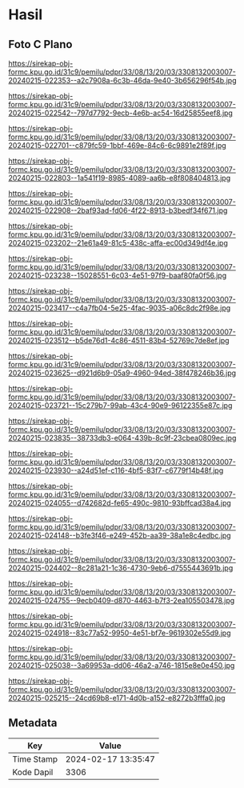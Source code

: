 # Hasil

## Foto C Plano

https://sirekap-obj-formc.kpu.go.id/31c9/pemilu/pdpr/33/08/13/20/03/3308132003007-20240215-022353--a2c7908a-6c3b-46da-9e40-3b656296f54b.jpg

https://sirekap-obj-formc.kpu.go.id/31c9/pemilu/pdpr/33/08/13/20/03/3308132003007-20240215-022542--797d7792-9ecb-4e6b-ac54-16d25855eef8.jpg

https://sirekap-obj-formc.kpu.go.id/31c9/pemilu/pdpr/33/08/13/20/03/3308132003007-20240215-022701--c879fc59-1bbf-469e-84c6-6c9891e2f89f.jpg

https://sirekap-obj-formc.kpu.go.id/31c9/pemilu/pdpr/33/08/13/20/03/3308132003007-20240215-022803--1a541f19-8985-4089-aa6b-e8f808404813.jpg

https://sirekap-obj-formc.kpu.go.id/31c9/pemilu/pdpr/33/08/13/20/03/3308132003007-20240215-022908--2baf93ad-fd06-4f22-8913-b3bedf34f671.jpg

https://sirekap-obj-formc.kpu.go.id/31c9/pemilu/pdpr/33/08/13/20/03/3308132003007-20240215-023202--21e61a49-81c5-438c-affa-ec00d349df4e.jpg

https://sirekap-obj-formc.kpu.go.id/31c9/pemilu/pdpr/33/08/13/20/03/3308132003007-20240215-023238--15028551-6c03-4e51-97f9-baaf80fa0f56.jpg

https://sirekap-obj-formc.kpu.go.id/31c9/pemilu/pdpr/33/08/13/20/03/3308132003007-20240215-023417--c4a7fb04-5e25-4fac-9035-a06c8dc2f98e.jpg

https://sirekap-obj-formc.kpu.go.id/31c9/pemilu/pdpr/33/08/13/20/03/3308132003007-20240215-023512--b5de76d1-4c86-4511-83b4-52769c7de8ef.jpg

https://sirekap-obj-formc.kpu.go.id/31c9/pemilu/pdpr/33/08/13/20/03/3308132003007-20240215-023625--d921d6b9-05a9-4960-94ed-38f478246b36.jpg

https://sirekap-obj-formc.kpu.go.id/31c9/pemilu/pdpr/33/08/13/20/03/3308132003007-20240215-023721--15c279b7-99ab-43c4-90e9-96122355e87c.jpg

https://sirekap-obj-formc.kpu.go.id/31c9/pemilu/pdpr/33/08/13/20/03/3308132003007-20240215-023835--38733db3-e064-439b-8c9f-23cbea0809ec.jpg

https://sirekap-obj-formc.kpu.go.id/31c9/pemilu/pdpr/33/08/13/20/03/3308132003007-20240215-023930--a24d51ef-c116-4bf5-83f7-c6779f14b48f.jpg

https://sirekap-obj-formc.kpu.go.id/31c9/pemilu/pdpr/33/08/13/20/03/3308132003007-20240215-024055--d742682d-fe65-490c-9810-93bffcad38a4.jpg

https://sirekap-obj-formc.kpu.go.id/31c9/pemilu/pdpr/33/08/13/20/03/3308132003007-20240215-024148--b3fe3f46-e249-452b-aa39-38a1e8c4edbc.jpg

https://sirekap-obj-formc.kpu.go.id/31c9/pemilu/pdpr/33/08/13/20/03/3308132003007-20240215-024402--8c281a21-1c36-4730-9eb6-d7555443691b.jpg

https://sirekap-obj-formc.kpu.go.id/31c9/pemilu/pdpr/33/08/13/20/03/3308132003007-20240215-024755--9ecb0409-d870-4463-b7f3-2ea105503478.jpg

https://sirekap-obj-formc.kpu.go.id/31c9/pemilu/pdpr/33/08/13/20/03/3308132003007-20240215-024918--83c77a52-9950-4e51-bf7e-9619302e55d9.jpg

https://sirekap-obj-formc.kpu.go.id/31c9/pemilu/pdpr/33/08/13/20/03/3308132003007-20240215-025038--3a69953a-dd06-46a2-a746-1815e8e0e450.jpg

https://sirekap-obj-formc.kpu.go.id/31c9/pemilu/pdpr/33/08/13/20/03/3308132003007-20240215-025215--24cd69b8-e171-4d0b-a152-e8272b3fffa0.jpg


## Metadata

| Key        | Value               |
| ---------- | ------------------- |
| Time Stamp | 2024-02-17 13:35:47 |
| Kode Dapil | 3306                |



